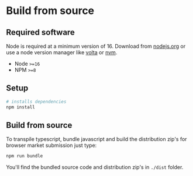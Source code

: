 # Build from source

## Required software

Node is required at a minimum version of 16. Download from [nodejs.org](https://nodejs.org/en/download/) or use a node version manager like [volta](https://volta.sh/) or [nvm](https://github.com/nvm-sh/nvm).

* Node `>=16` 
* NPM `>=8`

## Setup

```bash
# installs dependencies
npm install
```

## Build from source

To transpile typescript, bundle javascript and build the distribution zip's for browser market submission just type:

```bash
npm run bundle
```

You'll find the bundled source code and distribution zip's in `./dist` folder.